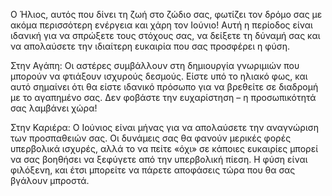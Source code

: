 Ο Ήλιος, αυτός που δίνει τη ζωή στο ζώδιο σας, φωτίζει τον δρόμο σας με ακόμα περισσότερη ενέργεια και χάρη τον Ιούνιο! Αυτή η περίοδος είναι ιδανική για να σπρώξετε τους στόχους σας, να δείξετε τη δύναμή σας και να απολαύσετε την ιδιαίτερη ευκαιρία που σας προσφέρει η φύση.

Στην Αγάπη: Οι αστέρες συμβάλλουν στη δημιουργία γνωριμιών που μπορούν να φτιάξουν ισχυρούς δεσμούς. Είστε υπό το ηλιακό φως, και αυτό σημαίνει ότι θα είστε ιδανικό πρόσωπο για να βρεθείτε σε διαδρομή με το αγαπημένο σας. Δεν φοβάστε την ευχαρίστηση – η προσωπικότητά σας λαμβάνει χώρα!

Στην Καριέρα: Ο Ιούνιος είναι μήνας για να απολαύσετε την αναγνώριση των προσπαθειών σας. Οι δυνάμεις σας θα φανούν μερικές φορές υπερβολικά ισχυρές, αλλά το να πείτε «όχι» σε κάποιες ευκαιρίες μπορεί να σας βοηθήσει να ξεφύγετε από την υπερβολική πίεση. Η φύση είναι φιλόξενη, και έτσι μπορείτε να πάρετε αποφάσεις τώρα που θα σας βγάλουν μπροστά.
